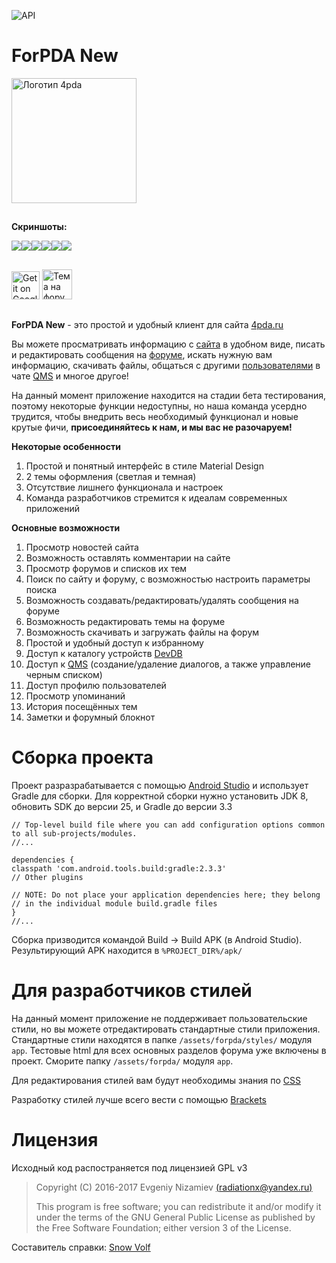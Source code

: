 ![API](https://img.shields.io/badge/API-19%2B-blue.svg?style=flat)
# ForPDA New #

<a href="http://4pda.ru/forum/index.php?showtopic=820313" target="_blank"><img src="https://lh3.googleusercontent.com/CSHwChA4QhrV3sDtXT53OP3ZCnDQaW5cEVUxdQo0xBTueRrl23U1HwK9u_qyGyTYlRI=w300" height="200px" alt="Логотип 4pda" /></a>

##
**Скриншоты:**

![](https://raw.githubusercontent.com/SnowVolf/GirlUpdater/master/files/ForPDA/screen1.png)![](https://raw.githubusercontent.com/SnowVolf/GirlUpdater/master/files/ForPDA/screen2.png)![](https://raw.githubusercontent.com/SnowVolf/GirlUpdater/master/files/ForPDA/screen3.png)![](https://raw.githubusercontent.com/SnowVolf/GirlUpdater/master/files/ForPDA/screen4.png)![](https://raw.githubusercontent.com/SnowVolf/GirlUpdater/master/files/ForPDA/screen6.png)![](https://raw.githubusercontent.com/SnowVolf/GirlUpdater/master/files/ForPDA/screen7.png)
##

<a href="https://play.google.com/store/apps/details?id=ru.forpdateam.forpda"><img alt="Get it on Google Play" src="https://play.google.com/intl/ru_ru/badges/images/apps/ru-play-badge.png" height="45px"/></a>
<a href="http://4pda.ru/forum/index.php?showtopic=820313" target="_blank"><img src="https://lh3.googleusercontent.com/CSHwChA4QhrV3sDtXT53OP3ZCnDQaW5cEVUxdQo0xBTueRrl23U1HwK9u_qyGyTYlRI=w300" height="48px" alt="Тема на форуме 4PDA" /></a>
##

**ForPDA New** - это простой и удобный клиент для сайта [4pda.ru](http://4pda.ru/)

Вы можете просматривать информацию с [сайта](http://4pda.ru/) в удобном виде, писать и редактировать сообщения на [форуме](http://4pda.ru/forum/index.php?act=idx), искать нужную вам информацию, скачивать файлы, общаться с другими [пользователями](http://4pda.ru/forum/index.php?act=Members) в чате [QMS](http://4pda.ru/forum/index.php?act=qms&code=no) и многое другое! 

На данный момент приложение находится на стадии бета тестирования, поэтому некоторые функции недоступны, но наша команда усердно трудится, чтобы внедрить весь необходимый функционал и новые крутые фичи, **присоединяйтесь к нам, и мы вас не разочаруем!**

**Некоторые особенности**

1. Простой и понятный интерфейс в стиле Material Design
2. 2 темы оформления (светлая и темная)
2. Отсутствие лишнего функционала и настроек
3. Команда разработчиков стремится к идеалам современных приложений


**Основные возможности**

1. Просмотр новостей сайта
2. Возможность оставлять комментарии на сайте
3. Просмотр форумов и списков их тем
4. Поиск по сайту и форуму, с возможностью настроить параметры поиска
5. Возможность создавать/редактировать/удалять сообщения на форуме
6. Возможность редактировать темы на форуме
7. Возможность скачивать и загружать файлы на форум
8. Простой и удобный доступ к избранному
9. Доступ к каталогу устройств [DevDB](http://4pda.ru/devdb)
10. Доступ к [QMS](http://4pda.ru/forum/index.php?act=qms&code=no) (создание/удаление диалогов, а также управление черным списком)
11. Доступ профилю пользователей
12. Просмотр упоминаний
13. История посещённых тем
14. Заметки и форумный блокнот

##
# Сборка проекта #
Проект разразрабатывается с помощью [Android Studio](https://developer.android.com/studio/index.html) и использует Gradle для сборки. Для корректной сборки нужно установить JDK 8, обновить SDK до версии 25, и Gradle до версии 3.3

    // Top-level build file where you can add configuration options common to all sub-projects/modules.
    //...
    
    dependencies {
    classpath 'com.android.tools.build:gradle:2.3.3'
    // Other plugins
    
    // NOTE: Do not place your application dependencies here; they belong
    // in the individual module build.gradle files
    }
    //...

Сборка призводится командой Build -> Build APK (в Android Studio). Результирующий APK находится в `%PROJECT_DIR%/apk/`

# Для разработчиков стилей #
На данный момент приложение не поддерживает пользовательские стили, но вы можете отредактировать стандартные стили приложения. Стандартные стили находятся в папке `/assets/forpda/styles/`  модуля `app`.
Тестовые html для всех основных разделов форума уже включены в проект. Сморите папку `/assets/forpda/`  модуля `app`.

Для редактирования стилей вам будут необходимы знания по [CSS](https://www.w3schools.com/css/)

Разработку стилей лучше всего вести с помощью [Brackets](http://brackets.io/)

# Лицензия #
Исходный код распостраняется под лицензией GPL v3

> Copyright (C) 2016-2017  Evgeniy Nizamiev [(radiationx@yandex.ru)](mailto:radiationx@yandex.ru)
> 
> This program is free software; you can redistribute it and/or modify
> it under the terms of the GNU General Public License as published by
> the Free Software Foundation; either version 3 of the License.


Составитель справки: [Snow Volf](https://github.com/SnowVolf)
